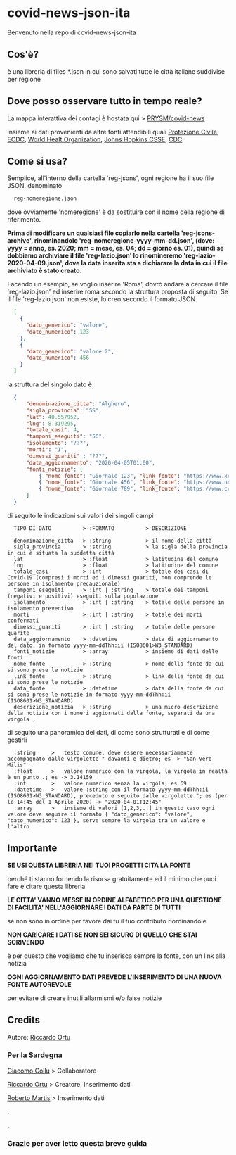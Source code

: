 # covid-news-json-ita

Benvenuto nella repo di covid-news-json-ita

## Cos'è?

è una libreria di files *.json in cui sono salvati tutte le città italiane suddivise per regione

## Dove posso osservare tutto in tempo reale?

La mappa interattiva dei contagi è hostata qui > [PRYSM/covid-news](https://www.prysmlab.com/covid-news)

insieme ai dati provenienti da altre fonti attendibili quali [Protezione Civile](https://www.protezionecivile.it/attivita-rischi/rischio-sanitario/emergenze/coronavirus),
[ECDC](https://www.ecdc.europa.eu/en/geographical-distribution-2019-ncov-cases), [World Healt Organization](https://www.who.int/emergencies/diseases/novel-coronavirus-2019/situation-reports), 
[Johns Hopkins CSSE](https://systems.jhu.edu/), [CDC](https://www.cdc.gov/coronavirus/2019-ncov/index.html).

## Come si usa?

Semplice, all'interno della cartella 'reg-jsons', ogni regione ha il suo file JSON, denominato

```bash
  reg-nomeregione.json
```

dove ovviamente 'nomeregione' è da sostituire con il nome della regione di riferimento.

**Prima di modificare un qualsiasi file copiarlo nella cartella 'reg-jsons-archive', rinominandolo 'reg-nomeregione-yyyy-mm-dd.json', (dove: yyyy = anno, es. 2020; mm = mese, es. 04; dd = giorno es. 01), quindi se dobbiamo archiviare il file 'reg-lazio.json' lo rinomineremo 'reg-lazio-2020-04-09.json', dove la data inserita sta a dichiarare la data in cui il file archiviato è stato creato.**

Facendo un esempio, se voglio inserire 'Roma', dovrò andare a cercare il file 'reg-lazio.json' ed inserire roma secondo la struttura proposta di seguito.
Se il file 'reg-lazio.json' non esiste, lo creo secondo il formato JSON.

```json
  [
    {
      "dato_generico": "valore",
      "dato_numerico": 123
    },
    {
      "dato_generico": "valore 2",
      "dato_numerico": 456
    }
  ]
```

la struttura del singolo dato è

```json
  {
      "denominazione_citta": "Alghero",
      "sigla_provincia": "SS",
      "lat": 40.557952,
      "lng": 8.319295,
      "totale_casi": 4,
      "tamponi_eseguiti": "56",
      "isolamento": "???",
      "morti": "1",
      "dimessi_guariti" : "???",
      "data_aggiornamento": "2020-04-05T01:00",
      "fonti_notizie": [
          { "nome_fonte": "Giornale 123", "link_fonte": "https://www.xxxxxxxx.it/zzzzzz", "data_fonte": "2020-03-28T12:00", "descrizione_notizia": "+1 contagio" },
          { "nome_fonte": "Giornale 456", "link_fonte": "https://www.nnnnnnnn.it/yyyyyy", "data_fonte": "2020-04-01T22:30", "descrizione_notizia": "+56 tamponi, +1 contagio" },
          { "nome_fonte": "Giornale 789", "link_fonte": "https://www.cccccccc.it/aaaaaa", "data_fonte": "2020-04-05T01:00", "descrizione_notizia": "+2 contagi" }
      ]
  }
```

di seguito le indicazioni sui valori dei singoli campi

```
  TIPO DI DATO          > :FORMATO          > DESCRIZIONE
  
  denominazione_citta   > :string           > il nome della città
  sigla_provincia       > :string           > la sigla della provincia in cui è situata la suddetta città
  lat                   > :float            > latitudine del comune
  lng                   > :float            > latitudine del comune
  totale_casi           > :int              > totale dei casi di Covid-19 (compresi i morti ed i dimessi guariti, non comprende le persone in isolamento precauzionale)
  tamponi_eseguiti      > :int | :string    > totale dei tamponi (negativi e positivi) eseguiti sulla popolazione
  isolamento            > :int | :string    > totale delle persone in isolamento preventivo
  morti                 > :int | :string    > totale dei morti confermati
  dimessi_guariti       > :int | :string    > totale delle persone guarite
  data_aggiornamento    > :datetime         > data di aggiornamento del dato, in formato yyyy-mm-ddThh:ii (ISO8601>W3_STANDARD)
  fonti_notizie         > :array            > insieme di dati delle fonti 
  nome_fonte            > :string           > nome della fonte da cui si sono prese le notizie
  link_fonte            > :string           > link della fonte da cui si sono prese le notizie  
  data_fonte            > :datetime         > data della fonte da cui si sono prese le notizie in formato yyyy-mm-ddThh:ii (ISO8601>W3_STANDARD) 
  descrizione_notizia   > :string           > una micro descrizione della notizia con i numeri aggiornati dalla fonte, separati da una virgola ,
```

di seguito una panoramica dei dati, di come sono strutturati e di come gestirli

```
  :string     >   testo comune, deve essere necessariamente accompagnato dalle virgolette " davanti e dietro; es -> "San Vero Milis"
  :float      >   valore numerico con la virgola, la virgola in realtà è un punto .; es -> 3.14159
  :int        >   valore numerico senza la virgola; es 69
  :datetime   >   valore :string con il formato yyyy-mm-ddThh:ii (ISO8601>W3_STANDARD), preceduto e seguito dalle virgolette "; es (per le 14:45 del 1 Aprile 2020) -> "2020-04-01T12:45"
  :array      >   insieme di valori [1,2,3,..] in questo caso ogni valore deve seguire il formato { "dato_generico": "valore", "dato_numerico": 123 }, serve sempre la virgola tra un valore e l'altro
```

## Importante

**SE USI QUESTA LIBRERIA NEI TUOI PROGETTI CITA LA FONTE**

perché ti stanno fornendo la risorsa gratuitamente ed il minimo che puoi fare è citare questa libreria

**LE CITTA' VANNO MESSE IN ORDINE ALFABETICO PER UNA QUESTIONE DI FACILITA' NELL'AGGIORNARE I DATI DA PARTE DI TUTTI**

se non sono in ordine per favore dai tu il tuo contributo riordinandole

**NON CARICARE I DATI SE NON SEI SICURO DI QUELLO CHE STAI SCRIVENDO**

è per questo che vogliamo che tu inserisca sempre la fonte, con un link alla notizia

**OGNI AGGIORNAMENTO DATI PREVEDE L'INSERIMENTO DI UNA NUOVA FONTE AUTOREVOLE**

per evitare di creare inutili allarmismi e/o false notizie

## Credits

Autore: [Riccardo Ortu](https://www.instagram.com/rikozz_)

### Per la Sardegna

[Giacomo Collu](https://www.instagram.com/giacomo_collu) > Collaboratore

[Riccardo Ortu](https://www.instagram.com/rikozz_) > Creatore, Inserimento dati

[Roberto Martis](https://www.instagram.com/rootvanterr) > Inserimento dati

.

.

### Grazie per aver letto questa breve guida
